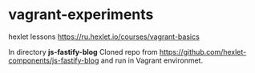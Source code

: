# vagrant-experiments

hexlet lessons https://ru.hexlet.io/courses/vagrant-basics

In directory **js-fastify-blog** Cloned repo from https://github.com/hexlet-components/js-fastify-blog and run in Vagrant environmet.

